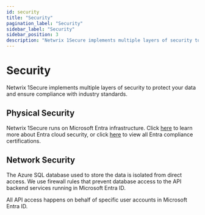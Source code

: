 ```yaml
---
id: security
title: "Security"
pagination_label: "Security"
sidebar_label: "Security"
sidebar_position: 3
description: "Netwrix 1Secure implements multiple layers of security to protect your data and ensure compliance with industry standards."
---
```


# Security

Netwrix 1Secure implements multiple layers of security to protect your data and ensure compliance with industry standards.

## Physical Security

Netwrix 1Secure runs on Microsoft Entra infrastructure. Click
[here](https://azure.microsoft.com/en-us/overview/trusted-cloud/) to learn more about Entra cloud
security, or click [here](https://azure.microsoft.com/en-us/overview/trusted-cloud/compliance/) to
view all Entra compliance certifications.

## Network Security

The Azure SQL database used to store the data is isolated from direct access. We use firewall rules
that prevent database access to the API backend services running in Microsoft Entra ID.

All API access happens on behalf of specific user accounts in Microsoft Entra ID.
